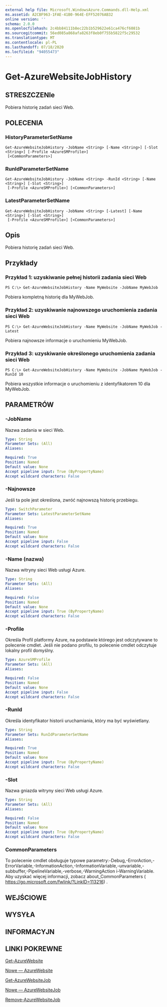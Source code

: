 ```yaml
---
external help file: Microsoft.WindowsAzure.Commands.dll-Help.xml
ms.assetid: A2CBF963-1FAE-41B0-964E-EFF52076AB32
online version: ''
schema: 2.0.0
ms.openlocfilehash: 2c4bb84111b8ec22b1b529622e61ca476cf6081b
ms.sourcegitcommit: 56ed085a868afa8263f8eb0f755b5822f5c29532
ms.translationtype: MT
ms.contentlocale: pl-PL
ms.lasthandoff: 07/18/2020
ms.locfileid: "94055473"
---
```

# Get-AzureWebsiteJobHistory

## STRESZCZENIe
Pobiera historię zadań sieci Web.

## POLECENIA

### HistoryParameterSetName
```
Get-AzureWebsiteJobHistory -JobName <String> [-Name <String>] [-Slot <String>] [-Profile <AzureSMProfile>]
 [<CommonParameters>]
```

### RunIdParameterSetName
```
Get-AzureWebsiteJobHistory -JobName <String> -RunId <String> [-Name <String>] [-Slot <String>]
 [-Profile <AzureSMProfile>] [<CommonParameters>]
```

### LatestParameterSetName
```
Get-AzureWebsiteJobHistory -JobName <String> [-Latest] [-Name <String>] [-Slot <String>]
 [-Profile <AzureSMProfile>] [<CommonParameters>]
```

## Opis
Pobiera historię zadań sieci Web.

## Przykłady

### Przykład 1: uzyskiwanie pełnej historii zadania sieci Web
```
PS C:\> Get-AzureWebsiteJobHistory -Name MyWebsite -JobName MyWebJob
```

Pobiera kompletną historię dla MyWebJob.

### Przykład 2: uzyskiwanie najnowszego uruchomienia zadania sieci Web
```
PS C:\> Get-AzureWebsiteJobHistory -Name MyWebsite -JobName MyWebJob -Latest
```

Pobiera najnowsze informacje o uruchomieniu MyWebJob.

### Przykład 3: uzyskiwanie określonego uruchomienia zadania sieci Web
```
PS C:\> Get-AzureWebsiteJobHistory -Name MyWebsite -JobName MyWebJob -RunId 10
```

Pobiera wszystkie informacje o uruchomieniu z identyfikatorem 10 dla MyWebJob.

## PARAMETRÓW

### -JobName
Nazwa zadania w sieci Web.

```yaml
Type: String
Parameter Sets: (All)
Aliases: 

Required: True
Position: Named
Default value: None
Accept pipeline input: True (ByPropertyName)
Accept wildcard characters: False
```

### -Najnowsze
Jeśli ta pole jest określona, zwróć najnowszą historię przebiegu.

```yaml
Type: SwitchParameter
Parameter Sets: LatestParameterSetName
Aliases: 

Required: True
Position: Named
Default value: None
Accept pipeline input: False
Accept wildcard characters: False
```

### -Name (nazwa)
Nazwa witryny sieci Web usługi Azure.

```yaml
Type: String
Parameter Sets: (All)
Aliases: 

Required: False
Position: Named
Default value: None
Accept pipeline input: True (ByPropertyName)
Accept wildcard characters: False
```

### -Profile
Określa Profil platformy Azure, na podstawie którego jest odczytywane to polecenie cmdlet.
Jeśli nie podano profilu, to polecenie cmdlet odczytuje lokalny profil domyślny.

```yaml
Type: AzureSMProfile
Parameter Sets: (All)
Aliases: 

Required: False
Position: Named
Default value: None
Accept pipeline input: False
Accept wildcard characters: False
```

### -RunId
Określa identyfikator historii uruchamiania, który ma być wyświetlany.

```yaml
Type: String
Parameter Sets: RunIdParameterSetName
Aliases: 

Required: True
Position: Named
Default value: None
Accept pipeline input: True (ByPropertyName)
Accept wildcard characters: False
```

### -Slot
Nazwa gniazda witryny sieci Web usługi Azure.

```yaml
Type: String
Parameter Sets: (All)
Aliases: 

Required: False
Position: Named
Default value: None
Accept pipeline input: True (ByPropertyName)
Accept wildcard characters: False
```

### CommonParameters
To polecenie cmdlet obsługuje typowe parametry:-Debug,-ErrorAction,-ErrorVariable,-InformationAction,-InformationVariable,-unvariable,-subbuffer,-PipelineVariable,-verbose,-WarningAction i-WarningVariable. Aby uzyskać więcej informacji, zobacz about_CommonParameters ( https://go.microsoft.com/fwlink/?LinkID=113216) .

## WEJŚCIOWE

## WYSYŁA

## INFORMACYJN

## LINKI POKREWNE

[Get-AzureWebsite](./Get-AzureWebsite.md)

[Nowe — AzureWebsite](./New-AzureWebsite.md)

[Get-AzureWebsiteJob](./Get-AzureWebsiteJob.md)

[Nowe — AzureWebsiteJob](./New-AzureWebsiteJob.md)

[Remove-AzureWebsiteJob](./Remove-AzureWebsiteJob.md)


